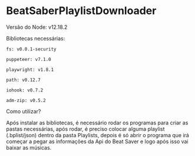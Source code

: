 # BeatSaberPlaylistDownloader
Versão do Node: v12.18.2 

Bibliotecas necessárias:

    fs: v0.0.1-security
  
    puppeteer: v7.1.0
  
    playwright: v1.8.1
  
    path: v0.12.7
  
    iohook: v0.7.2
  
    adm-zip: v0.5.2
  
Como utilizar?

  Após instalar as bibliotecas, é necessário rodar os programas para criar as pastas necessárias, após rodar, é preciso colocar alguma playlist (.bplist/json) dentro da pasta Playlists, depois é só abrir o programa que irá começar a pegar as informações da Api do Beat Saver e logo após isso vai baixar as músicas.
